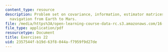 ```yaml
---
content_type: resource
description: Problem set on covariance, information, estimator matrices, and space
  navigation from Earth to Mars.
file: /media/https%3A/open-learning-course-data-rc.s3.amazonaws.com/16-346-astrodynamics-fall-2008/2357544fb19d63f8044af7959f9d27de_ex_22.pdf
file_type: application/pdf
resourcetype: Document
title: Exercises 22
uid: 2357544f-b19d-63f8-044a-f7959f9d27de
---
```

